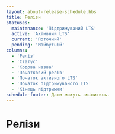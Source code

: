 ```yaml
---
layout: about-release-schedule.hbs
title: Релізи
statuses:
  maintenance: 'Підтримуваний LTS'
  active: 'Активний LTS'
  current: 'Поточний'
  pending: 'Майбутній'
columns:
  - 'Реліз'
  - 'Статус'
  - 'Кодова назва'
  - 'Початковий реліз'
  - 'Початок активного LTS'
  - 'Початок підтримуваного LTS'
  - 'Кінець підтримки'
schedule-footer: Дати можуть змінитись.
---
```


# Релізи
